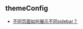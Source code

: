 ## themeConfig
- [不同页面如何展示不同sidebar？](https://vitepress.dev/reference/default-theme-sidebar#multiple-sidebars)
